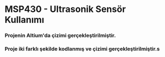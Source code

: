# MSP430 - Ultrasonik Sensör Kullanımı

### Projenin Altium'da çizimi gerçekleştirilmiştir.
### Proje iki farklı şekilde kodlanmış ve çizimi gerçekleştirilmiştir.s